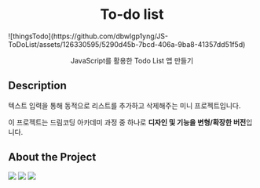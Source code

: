 <h1 align="center"><b>To-do list</b></h1>
![thingsTodo](https://github.com/dbwlgp1yng/JS-ToDoList/assets/126330595/5290d45b-7bcd-406a-9ba8-41357dd51f5d)

<p align="center">JavaScript를 활용한 Todo List 앱 만들기</p>



## Description

텍스트 입력을 통해 동적으로 리스트를 추가하고 삭제해주는 미니 프로젝트입니다.

이 프로젝트는 드림코딩 아카데미 과정 중 하나로 **디자인 및 기능을 변형/확장한 버전**입니다.

## About the Project
<p align="left">
<img src="https://img.shields.io/badge/HTML5-E34F26?style=flat&logo=javascript&logoColor=white"/>
  <img src="https://img.shields.io/badge/CSS3-1572B6?style=flat&logo=css3&logoColor=white"/>
  <img src="https://img.shields.io/badge/JavaScript-F7DF1E?style=flat&logo=javascript&logoColor=white"/>
</p>
